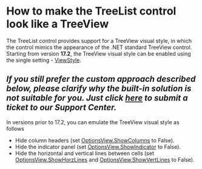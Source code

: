
# How to make the TreeList control look like a TreeView

The TreeList control provides support for a TreeView visual style, in which the control mimics the appearance of the .NET standard TreeView control. Starting from version **17.2**, the TreeView visual style can be enabled using the single setting - [ViewStyle](https://documentation.devexpress.com/WindowsForms/DevExpress.XtraTreeList.TreeList.ViewStyle.property).
## _**If you still prefer the custom approach described below, please clarify why the built-in solution is not suitable for you. Just click  [here](https://www.devexpress.com/Support/Center/Question/Create)  to submit a ticket to our Support Center.**_
In versions prior to 17.2, you can emulate the TreeView visual style as follows

* Hide column headers (set [OptionsView.ShowColumns](https://documentation.devexpress.com/WindowsForms/DevExpress.XtraTreeList.TreeListOptionsView.ShowColumns.property) to False).
* Hide the indicator panel (set [OptionsView.ShowIndicator](https://documentation.devexpress.com/WindowsForms/DevExpress.XtraTreeList.TreeListOptionsView.ShowIndicator.property) to False).
* Hide the horizontal and vertical lines between cells (set [OptionsView.ShowHorzLines](https://documentation.devexpress.com/WindowsForms/DevExpress.XtraTreeList.TreeListOptionsView.ShowHorzLines.property) and [OptionsView.ShowVertLines](https://documentation.devexpress.com/WindowsForms/DevExpress.XtraTreeList.TreeListOptionsView.ShowVertLines.property) to False).
